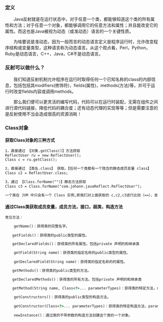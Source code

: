 ### 定义

　　Java反射就是在运行状态中，对于任意一个类，都能够知道这个类的所有属性和方法；对于任意一个对象，都能够调用它的任意方法和属性；并且能改变它的属性。而这也是Java被视为动态（或准动态）语言的一个关键性质。

　　为啥要说是准动态，因为一般而言的动态语言定义是程序运行时，允许改变程序结构或变量类型，这种语言称为动态语言。从这个观点看，Perl，Python，Ruby是动态语言，C++，Java，C#不是动态语言。

### 反射可以做什么？

　　我们知道反射机制允许程序在运行时取得任何一个已知名称的class的内部信息，包括包括其modifiers(修饰符)，fields(属性)，methods(方法)等，并可于运行时改变fields内容或调用methods。

　　那么我们便可以更灵活的编写代码，代码可以在运行时装配，无需在组件之间进行源代码链接，降低代码的耦合度；还有动态代理的实现等等；但是需要注意的是反射使用不当会造成很高的资源消耗！

### Class对象

#### 获取Class对象的三种方式
```html
1，直接通过 【对象.getClass()】方法获取
ReflectUser ru = new ReflectUser();
Class c = ru.getClass();

2，直接通过 【类名.class】 获取。【任何一个类都有一个隐含的静态成员变量 class】
Class c2 = ReflectUser.class;

3，通过 【Class.forName("")】静态方法获取
Class c3 = Class.forName("com.johann.javaReflect.ReflectUser");

一个类在 JVM 中只会有一个 Class 实例,即我们对上面获取的 c,c2,c3进行比较（==），发现都是true
```

#### 通过Class类获取成员变量，成员方法，接口，超类，构造方法
```html
常见方法：

    getName()：获得类的完整名字。
    
　　getFields()：获得类的public类型的属性。

　　getDeclaredFields()：获得类的所有属性。包括private 声明的和继承类

    getField(String name)：获得类的指定名称的public类型的属性。
    
    getDeclaredField(String name)：获得类的指定名称的的属性。

　　getMethods()：获得类的public类型的方法。

　　getDeclaredMethods()：获得类的所有方法。包括private 声明的和继承类

　　getMethod(String name, Class<?>... parameterTypes)：获得类的特定方法，name参数指定方法的名字，parameterTypes 参数指定方法的参数类型。
　　
    getConstructors()：获得类的public类型的构造方法。
　　
    getConstructor(Class<?>... parameterTypes)：获得类的特定构造方法，parameterTypes 参数指定构造方法的参数类型。
　　
    newInstance()：通过类的不带参数的构造方法创建这个类的一个对象。

```
